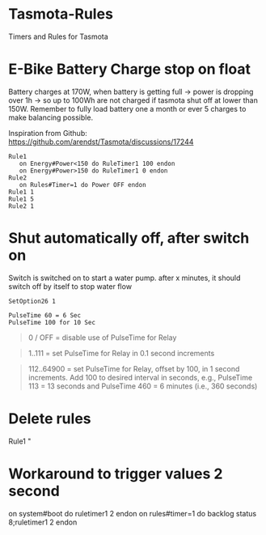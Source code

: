 # Tasmota-Rules
Timers and Rules for Tasmota

# E-Bike Battery Charge stop on float
Battery charges at 170W, when battery is getting full -> power is dropping over 1h -> so up to 100Wh are not charged if tasmota shut off at lower than 150W.
Remember to fully load battery one a month or ever 5 charges to make balancing possible. 

Inspiration from Github: 
https://github.com/arendst/Tasmota/discussions/17244

```
Rule1
   on Energy#Power<150 do RuleTimer1 100 endon 
   on Energy#Power>150 do RuleTimer1 0 endon
Rule2 
   on Rules#Timer=1 do Power OFF endon
Rule1 1
Rule1 5
Rule2 1
```


# Shut automatically off, after switch on
Switch is switched on to start a water pump. after x minutes, it should switch off by itself to stop water flow

```
SetOption26 1

PulseTime 60 = 6 Sec
PulseTime 100 for 10 Sec
```
>0 / OFF = disable use of PulseTime for Relay<x>

>1..111 = set PulseTime for Relay<x> in 0.1 second increments

>112..64900 = set PulseTime for Relay<x>, offset by 100, in 1 second increments. Add 100 to desired interval in seconds, e.g., PulseTime 113 = 13 seconds and PulseTime 460 = 6 minutes (i.e., 360 seconds)

# Delete rules
Rule1 "

# Workaround to trigger values 2 second
on system#boot do
   ruletimer1 2
endon
on rules#timer=1 do
   backlog status 8;ruletimer1 2
endon
